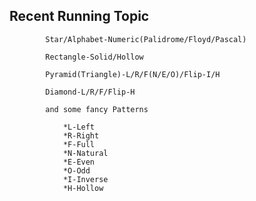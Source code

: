 ## Recent Running Topic	

            Star/Alphabet-Numeric(Palidrome/Floyd/Pascal)

        	Rectangle-Solid/Hollow

	        Pyramid(Triangle)-L/R/F(N/E/O)/Flip-I/H

	        Diamond-L/R/F/Flip-H 

            and some fancy Patterns

                *L-Left
                *R-Right
                *F-Full
                *N-Natural
                *E-Even
                *O-Odd
                *I-Inverse
                *H-Hollow
